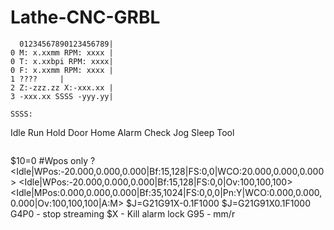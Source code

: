 # Lathe-CNC-GRBL

```
  01234567890123456789|
0 M: x.xxmm RPM: xxxx |
0 T: x.xxbpi RPM: xxxx|
0 F: x.xxmm RPM: xxxx |
1 ????     |
2 Z:-zzz.zz X:-xxx.xx | 
3 -xxx.xx SSSS -yyy.yy|

SSSS:
```
Idle
Run
Hold
Door
Home
Alarm
Check
Jog
Sleep
Tool

```

```
$10=0 #Wpos only
?
<Idle|WPos:-20.000,0.000,0.000|Bf:15,128|FS:0,0|WCO:20.000,0.000,0.000>
<Idle|WPos:-20.000,0.000,0.000|Bf:15,128|FS:0,0|Ov:100,100,100>
<Idle|MPos:0.000,0.000,0.000|Bf:35,1024|FS:0,0,0|Pn:Y|WCO:0.000,0.000,0.000|Ov:100,100,100|A:M>
$J=G21G91X-0.1F1000
$J=G21G91X0.1F1000
G4P0 - stop streaming
$X - Kill alarm lock
G95 - mm/r

```


